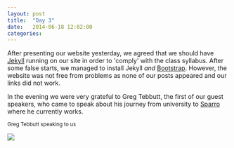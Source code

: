 ```yaml
---
layout: post
title:  "Day 3"
date:   2014-06-18 12:02:00
categories:
---
```


After presenting our website yesterday, we agreed that we should have <a href="http://jekyllrb.com/">Jekyll</a> running on our site in order to 'comply' with the class syllabus. After some false starts, we managed to install Jekyll *and* <a href="http://getbootstrap.com/">Bootstrap</a>. However, the website was not free from problems as none of our posts appeared and our links did not work.

In the evening we were very grateful to Greg Tebbutt, the first of our guest speakers, who came to speak about his journey from university to <a href="http://sparrho.com/">Sparro</a> where he currently works. 

<sub> Greg Tebbutt speaking to us </sub>

<img src = "https://pbs.twimg.com/media/BqbSaYLCQAA1PV0.jpg" />

